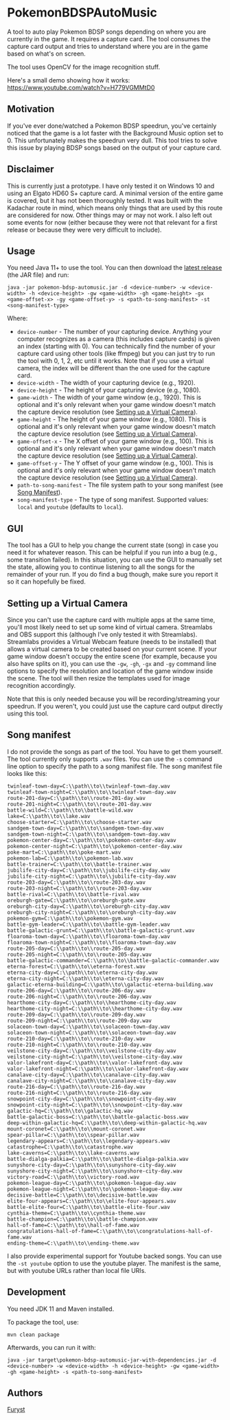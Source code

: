 # PokemonBDSPAutoMusic

A tool to auto play Pokemon BDSP songs depending on where you are currently in the game. It requires a capture card. The tool consumes the capture card output and tries to understand where you are in the game based on what's on screen.

The tool uses OpenCV for the image recognition stuff.

Here's a small demo showing how it works: https://www.youtube.com/watch?v=H779VGMMtD0

## Motivation

If you've ever done/watched a Pokemon BDSP speedrun, you've certainly noticed that the game is a lot faster with the Background Music option set to 0. This unfortunately makes the speedrun very dull. This tool tries to solve this issue by playing BDSP songs based on the output of your capture card.

## Disclaimer

This is currently just a prototype. I have only tested it on Windows 10 and using an Elgato HD60 S+ capture card. A minimal version of the entire game is covered, but it has not been thoroughly tested. It was built with the Kadachar route in mind, which means only things that are used by this route are considered for now. Other things may or may not work. I also left out some events for now (either because they were not that relevant for a first release or because they were very difficult to include).

## Usage

You need Java 11+ to use the tool. You can then download the [latest release](https://github.com/daplf/PokemonBDSPAutoMusic/releases) (the JAR file) and run:

```
java -jar pokemon-bdsp-automusic.jar -d <device-number> -w <device-width> -h <device-height> -gw <game-width> -gh <game-height> -gx <game-offset-x> -gy <game-offset-y> -s <path-to-song-manifest> -st <song-manifest-type>
```

Where:

- `device-number` - The number of your capturing device. Anything your computer recognizes as a camera (this includes capture cards) is given an index (starting with 0). You can technically find the number of your capture card using other tools (like ffmpeg) but you can just try to run the tool with 0, 1, 2, etc until it works. Note that if you use a virtual camera, the index will be different than the one used for the capture card.
- `device-width` - The width of your capturing device (e.g., 1920).
- `device-height` - The height of your capturing device (e.g., 1080).
- `game-width` - The width of your game window (e.g., 1920). This is optional and it's only relevant when your game window doesn't match the capture device resolution (see [Setting up a Virtual Camera](#setting-up-a-virtual-camera)).
- `game-height` - The height of your game window (e.g., 1080). This is optional and it's only relevant when your game window doesn't match the capture device resolution (see [Setting up a Virtual Camera](#setting-up-a-virtual-camera)).
- `game-offset-x` - The X offset of your game window (e.g., 100). This is optional and it's only relevant when your game window doesn't match the capture device resolution (see [Setting up a Virtual Camera](#setting-up-a-virtual-camera)).
- `game-offset-y` - The Y offset of your game window (e.g., 100). This is optional and it's only relevant when your game window doesn't match the capture device resolution (see [Setting up a Virtual Camera](#setting-up-a-virtual-camera)).
- `path-to-song-manifest` - The file system path to your song manifest (see [Song Manifest](#song-manifest)).
- `song-manifest-type` - The type of song manifest. Supported values: `local` and `youtube` (defaults to `local`).

## GUI

The tool has a GUI to help you change the current state (song) in case you need it for whatever reason. This can be helpful if you run into a bug (e.g., some transition failed). In this situation, you can use the GUI to manually set the state, allowing you to continue listening to all the songs for the remainder of your run. If you do find a bug though, make sure you report it so it can hopefully be fixed.

## Setting up a Virtual Camera

Since you can't use the capture card with multiple apps at the same time, you'll most likely need to set up some kind of virtual camera. Streamlabs and OBS support this (although I've only tested it with Streamlabs). Streamlabs provides a Virtual Webcam feature (needs to be installed) that allows a virtual camera to be created based on your current scene. If your game window doesn't occupy the entire scene (for example, because you also have splits on it), you can use the `-gw`, `-gh`, `-gx` and `-gy` command line options to specify the resolution and location of the game window inside the scene. The tool will then resize the templates used for image recognition accordingly.

Note that this is only needed because you will be recording/streaming your speedrun. If you weren't, you could just use the capture card output directly using this tool.

## Song manifest

I do not provide the songs as part of the tool. You have to get them yourself. The tool currently only supports `.wav` files. You can use the `-s` command line option to specify the path to a song manifest file. The song manifest file looks like this:

```
twinleaf-town-day=C:\\path\\to\\twinleaf-town-day.wav
twinleaf-town-night=C:\\path\\to\\twinleaf-town-day.wav
route-201-day=C:\\path\\to\\route-201-day.wav
route-201-night=C:\\path\\to\\route-201-day.wav
battle-wild=C:\\path\\to\\battle-wild.wav
lake=C:\\path\\to\\lake.wav
choose-starter=C:\\path\\to\\choose-starter.wav
sandgem-town-day=C:\\path\\to\\sandgem-town-day.wav
sandgem-town-night=C:\\path\\to\\sandgem-town-day.wav
pokemon-center-day=C:\\path\\to\\pokemon-center-day.wav
pokemon-center-night=C:\\path\\to\\pokemon-center-day.wav
poke-mart=C:\\path\\to\\poke-mart.wav
pokemon-lab=C:\\path\\to\\pokemon-lab.wav
battle-trainer=C:\\path\\to\\battle-trainer.wav
jubilife-city-day=C:\\path\\to\\jubilife-city-day.wav
jubilife-city-night=C:\\path\\to\\jubilife-city-day.wav
route-203-day=C:\\path\\to\\route-203-day.wav
route-203-night=C:\\path\\to\\route-203-day.wav
battle-rival=C:\\path\\to\\battle-rival.wav
oreburgh-gate=C:\\path\\to\\oreburgh-gate.wav
oreburgh-city-day=C:\\path\\to\\oreburgh-city-day.wav
oreburgh-city-night=C:\\path\\to\\oreburgh-city-day.wav
pokemon-gym=C:\\path\\to\\pokemon-gym.wav
battle-gym-leader=C:\\path\\to\\battle-gym-leader.wav
battle-galactic-grunt=C:\\path\\to\\battle-galactic-grunt.wav
floaroma-town-day=C:\\path\\to\\floaroma-town-day.wav
floaroma-town-night=C:\\path\\to\\floaroma-town-day.wav
route-205-day=C:\\path\\to\\route-205-day.wav
route-205-night=C:\\path\\to\\route-205-day.wav
battle-galactic-commander=C:\\path\\to\\battle-galactic-commander.wav
eterna-forest=C:\\path\\to\\eterna-forest.wav
eterna-city-day=C:\\path\\to\\eterna-city-day.wav
eterna-city-night=C:\\path\\to\\eterna-city-day.wav
galactic-eterna-building=C:\\path\\to\\galactic-eterna-building.wav
route-206-day=C:\\path\\to\\route-206-day.wav
route-206-night=C:\\path\\to\\route-206-day.wav
hearthome-city-day=C:\\path\\to\\hearthome-city-day.wav
hearthome-city-night=C:\\path\\to\\hearthome-city-day.wav
route-209-day=C:\\path\\to\\route-209-day.wav
route-209-night=C:\\path\\to\\route-209-day.wav
solaceon-town-day=C:\\path\\to\\solaceon-town-day.wav
solaceon-town-night=C:\\path\\to\\solaceon-town-day.wav
route-210-day=C:\\path\\to\\route-210-day.wav
route-210-night=C:\\path\\to\\route-210-day.wav
veilstone-city-day=C:\\path\\to\\veilstone-city-day.wav
veilstone-city-night=C:\\path\\to\\veilstone-city-day.wav
valor-lakefront-day=C:\\path\\to\\valor-lakefront-day.wav
valor-lakefront-night=C:\\path\\to\\valor-lakefront-day.wav
canalave-city-day=C:\\path\\to\\canalave-city-day.wav
canalave-city-night=C:\\path\\to\\canalave-city-day.wav
route-216-day=C:\\path\\to\\route-216-day.wav
route-216-night=C:\\path\\to\\route-216-day.wav
snowpoint-city-day=C:\\path\\to\\snowpoint-city-day.wav
snowpoint-city-night=C:\\path\\to\\snowpoint-city-day.wav
galactic-hq=C:\\path\\to\\galactic-hq.wav
battle-galactic-boss=C:\\path\\to\\battle-galactic-boss.wav
deep-within-galactic-hq=C:\\path\\to\\deep-within-galactic-hq.wav
mount-coronet=C:\\path\\to\\mount-coronet.wav
spear-pillar=C:\\path\\to\\spear-pillar.wav
legendary-appears=C:\\path\\to\\legendary-appears.wav
catastrophe=C:\\path\\to\\catastrophe.wav
lake-caverns=C:\\path\\to\\lake-caverns.wav
battle-dialga-palkia=C:\\path\\to\\battle-dialga-palkia.wav
sunyshore-city-day=C:\\path\\to\\sunyshore-city-day.wav
sunyshore-city-night=C:\\path\\to\\sunyshore-city-day.wav
victory-road=C:\\path\\to\\victory-road.wav
pokemon-league-day=C:\\path\\to\\pokemon-league-day.wav
pokemon-league-night=C:\\path\\to\\pokemon-league-day.wav
decisive-battle=C:\\path\\to\\decisive-battle.wav
elite-four-appears=C:\\path\\to\\elite-four-appears.wav
battle-elite-four=C:\\path\\to\\battle-elite-four.wav
cynthia-theme=C:\\path\\to\\cynthia-theme.wav
battle-champion=C:\\path\\to\\battle-champion.wav
hall-of-fame=C:\\path\\to\\hall-of-fame.wav
congratulations-hall-of-fame=C:\\path\\to\\congratulations-hall-of-fame.wav
ending-theme=C:\\path\\to\\ending-theme.wav
```

I also provide experimental support for Youtube backed songs. You can use the `-st youtube` option to use the youtube player. The manifest is the same, but with youtube URLs rather than local file URIs.

## Development

You need JDK 11 and Maven installed.

To package the tool, use:

```
mvn clean package
```

Afterwards, you can run it with:

```
java -jar target\pokemon-bdsp-automusic-jar-with-dependencies.jar -d <device-number> -w <device-width> -h <device-height> -gw <game-width> -gh <game-height> -s <path-to-song-manifest>
```

## Authors

[Furyst](https://www.speedrun.com/user/Furyst)
